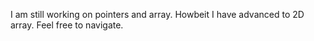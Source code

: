 I am still working on pointers and array. Howbeit I have advanced to 2D array.
Feel free to navigate.
